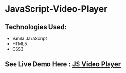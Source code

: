 # JavaScript-Video-Player
<h2>Technologies Used:</h2>
<ul>
 <li>Vanila JavaScript</li>
<li>HTML5</li>
<li>CSS3</li>
</ul>

<h2>See Live Demo Here : <a href="https://yashwantlodhi.com/js-video-player">JS Video Player</a></h2>
